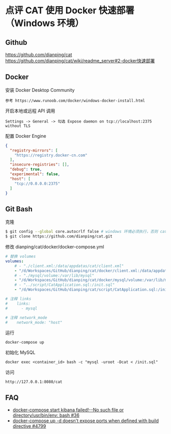 # 点评 CAT 使用 Docker 快速部署（Windows 环境）
## Github

https://github.com/dianping/cat
<br>
https://github.com/dianping/cat/wiki/readme_server#2-docker快速部署

## Docker

安装 Docker Desktop Community
```url
参考 https://www.runoob.com/docker/windows-docker-install.html
```

开启本地或远程 API 调用
```
Settings -> General -> 勾选 Expose daemon on tcp://localhost:2375 without TLS
```
配置 Docker Engine
```json
{
  "registry-mirrors": [
    "https://registry.docker-cn.com"
  ],
  "insecure-registries": [],
  "debug": true,
  "experimental": false,
  "host": [
    "tcp://0.0.0.0:2375"
  ]
}
```
## Git Bash

克隆

```bash
$ git config --global core.autocrlf false # windows 环境必须执行，否则 cat 实例可能无法启动
$ git clone https://github.com/dianping/cat.git
```
修改 dianping/cat/docker/docker-compose.yml
```yml
# 替换 volumes
volumes:
    # - "./client.xml:/data/appdatas/cat/client.xml"
    - "/d/Workspaces/GitHub/dianping/cat/docker/client.xml:/data/appdatas/cat/client.xml"
    # - "./mysql/volume:/var/lib/mysql"
    - "/d/Workspaces/GitHub/dianping/cat/docker/mysql/volume:/var/lib/mysql"
    # - "../script/CatApplication.sql:/init.sql"
    - "/d/Workspaces/GitHub/dianping/cat/script/CatApplication.sql:/init.sql"

# 注释 links
#    links:
#      - mysql

# 注释 network_mode
#    network_mode: "host"    
```

运行
```docker
docker-compose up
```
初始化 MySQL
```docker
docker exec <container_id> bash -c "mysql -uroot -Dcat < /init.sql"
```
访问
```url
http://127.0.0.1:8080/cat
```

## FAQ

- [docker-compose start kibana failed!--No such file or directory/usr/bin/env: bash #36](https://github.com/deviantony/docker-elk/issues/36) 
- [docker-compose up -d doesn't expose ports when defined with build directive #4799](https://github.com/docker/compose/issues/4799)

